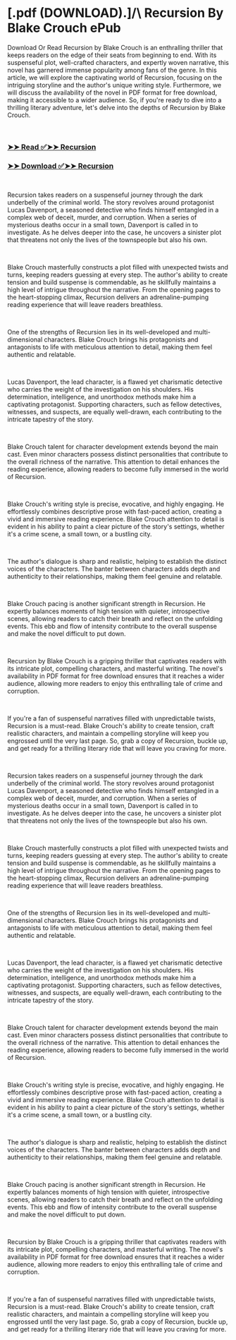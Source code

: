 # [.pdf (DOWNLOAD).]/\ Recursion By Blake Crouch ePub

<p>Download Or Read Recursion by Blake Crouch is an enthralling thriller that keeps readers on the edge of their seats from beginning to end. With its suspenseful plot, well-crafted characters, and expertly woven narrative, this novel has garnered immense popularity among fans of the genre. In this article, we will explore the captivating world of Recursion, focusing on the intriguing storyline and the author's unique writing style. Furthermore, we will discuss the availability of the novel in PDF format for free download, making it accessible to a wider audience. So, if you're ready to dive into a thrilling literary adventure, let's delve into the depths of Recursion by Blake Crouch.</p>
<p>&nbsp;</p>

### [➤➤ Read ✅➤➤ Recursion](https://pdf2worldwide.blogspot.com/id/42046112)

### [➤➤ Download ✅➤➤ Recursion](https://pdf2worldwide.blogspot.com/id/42046112)

<p>&nbsp;</p>
<p>Recursion takes readers on a suspenseful journey through the dark underbelly of the criminal world. The story revolves around protagonist Lucas Davenport, a seasoned detective who finds himself entangled in a complex web of deceit, murder, and corruption. When a series of mysterious deaths occur in a small town, Davenport is called in to investigate. As he delves deeper into the case, he uncovers a sinister plot that threatens not only the lives of the townspeople but also his own.</p>
<p>&nbsp;</p>
<p>Blake Crouch masterfully constructs a plot filled with unexpected twists and turns, keeping readers guessing at every step. The author's ability to create tension and build suspense is commendable, as he skillfully maintains a high level of intrigue throughout the narrative. From the opening pages to the heart-stopping climax, Recursion delivers an adrenaline-pumping reading experience that will leave readers breathless.</p>
<p>&nbsp;</p>
<p>One of the strengths of Recursion lies in its well-developed and multi-dimensional characters. Blake Crouch brings his protagonists and antagonists to life with meticulous attention to detail, making them feel authentic and relatable.</p>
<p>&nbsp;</p>
<p>Lucas Davenport, the lead character, is a flawed yet charismatic detective who carries the weight of the investigation on his shoulders. His determination, intelligence, and unorthodox methods make him a captivating protagonist. Supporting characters, such as fellow detectives, witnesses, and suspects, are equally well-drawn, each contributing to the intricate tapestry of the story.</p>
<p>&nbsp;</p>
<p>Blake Crouch talent for character development extends beyond the main cast. Even minor characters possess distinct personalities that contribute to the overall richness of the narrative. This attention to detail enhances the reading experience, allowing readers to become fully immersed in the world of Recursion.</p>
<p>&nbsp;</p>
<p>Blake Crouch's writing style is precise, evocative, and highly engaging. He effortlessly combines descriptive prose with fast-paced action, creating a vivid and immersive reading experience. Blake Crouch attention to detail is evident in his ability to paint a clear picture of the story's settings, whether it's a crime scene, a small town, or a bustling city.</p>
<p>&nbsp;</p>
<p>The author's dialogue is sharp and realistic, helping to establish the distinct voices of the characters. The banter between characters adds depth and authenticity to their relationships, making them feel genuine and relatable.</p>
<p>&nbsp;</p>
<p>Blake Crouch pacing is another significant strength in Recursion. He expertly balances moments of high tension with quieter, introspective scenes, allowing readers to catch their breath and reflect on the unfolding events. This ebb and flow of intensity contribute to the overall suspense and make the novel difficult to put down.</p>
<p>&nbsp;</p>
<p>Recursion by Blake Crouch is a gripping thriller that captivates readers with its intricate plot, compelling characters, and masterful writing. The novel's availability in PDF format for free download ensures that it reaches a wider audience, allowing more readers to enjoy this enthralling tale of crime and corruption.</p>
<p>&nbsp;</p>
<p>If you're a fan of suspenseful narratives filled with unpredictable twists, Recursion is a must-read. Blake Crouch's ability to create tension, craft realistic characters, and maintain a compelling storyline will keep you engrossed until the very last page. So, grab a copy of Recursion, buckle up, and get ready for a thrilling literary ride that will leave you craving for more.</p>
<p>&nbsp;</p>
<p>Recursion takes readers on a suspenseful journey through the dark underbelly of the criminal world. The story revolves around protagonist Lucas Davenport, a seasoned detective who finds himself entangled in a complex web of deceit, murder, and corruption. When a series of mysterious deaths occur in a small town, Davenport is called in to investigate. As he delves deeper into the case, he uncovers a sinister plot that threatens not only the lives of the townspeople but also his own.</p>
<p>&nbsp;</p>
<p>Blake Crouch masterfully constructs a plot filled with unexpected twists and turns, keeping readers guessing at every step. The author's ability to create tension and build suspense is commendable, as he skillfully maintains a high level of intrigue throughout the narrative. From the opening pages to the heart-stopping climax, Recursion delivers an adrenaline-pumping reading experience that will leave readers breathless.</p>
<p>&nbsp;</p>
<p>One of the strengths of Recursion lies in its well-developed and multi-dimensional characters. Blake Crouch brings his protagonists and antagonists to life with meticulous attention to detail, making them feel authentic and relatable.</p>
<p>&nbsp;</p>
<p>Lucas Davenport, the lead character, is a flawed yet charismatic detective who carries the weight of the investigation on his shoulders. His determination, intelligence, and unorthodox methods make him a captivating protagonist. Supporting characters, such as fellow detectives, witnesses, and suspects, are equally well-drawn, each contributing to the intricate tapestry of the story.</p>
<p>&nbsp;</p>
<p>Blake Crouch talent for character development extends beyond the main cast. Even minor characters possess distinct personalities that contribute to the overall richness of the narrative. This attention to detail enhances the reading experience, allowing readers to become fully immersed in the world of Recursion.</p>
<p>&nbsp;</p>
<p>Blake Crouch's writing style is precise, evocative, and highly engaging. He effortlessly combines descriptive prose with fast-paced action, creating a vivid and immersive reading experience. Blake Crouch attention to detail is evident in his ability to paint a clear picture of the story's settings, whether it's a crime scene, a small town, or a bustling city.</p>
<p>&nbsp;</p>
<p>The author's dialogue is sharp and realistic, helping to establish the distinct voices of the characters. The banter between characters adds depth and authenticity to their relationships, making them feel genuine and relatable.</p>
<p>&nbsp;</p>
<p>Blake Crouch pacing is another significant strength in Recursion. He expertly balances moments of high tension with quieter, introspective scenes, allowing readers to catch their breath and reflect on the unfolding events. This ebb and flow of intensity contribute to the overall suspense and make the novel difficult to put down.</p>
<p>&nbsp;</p>
<p>Recursion by Blake Crouch is a gripping thriller that captivates readers with its intricate plot, compelling characters, and masterful writing. The novel's availability in PDF format for free download ensures that it reaches a wider audience, allowing more readers to enjoy this enthralling tale of crime and corruption.</p>
<p>&nbsp;</p>
<p>If you're a fan of suspenseful narratives filled with unpredictable twists, Recursion is a must-read. Blake Crouch's ability to create tension, craft realistic characters, and maintain a compelling storyline will keep you engrossed until the very last page. So, grab a copy of Recursion, buckle up, and get ready for a thrilling literary ride that will leave you craving for more.</p>
<p>&nbsp;</p>
